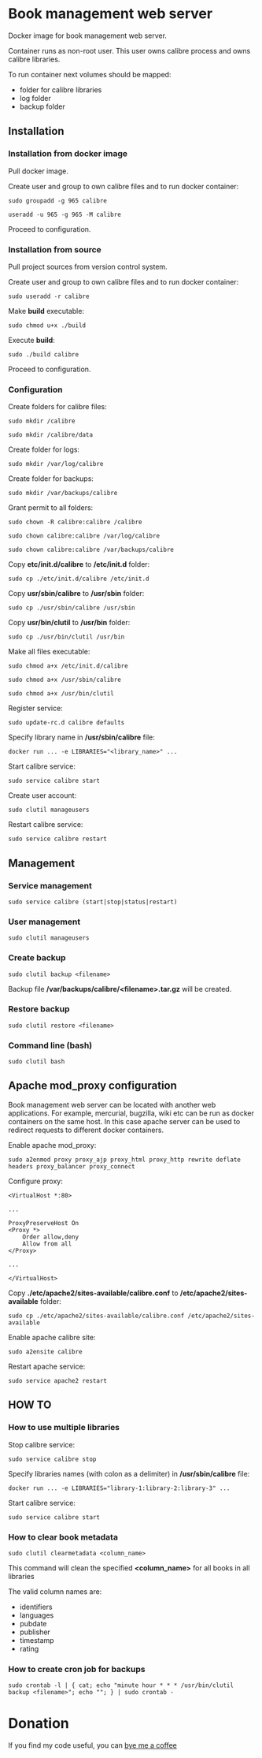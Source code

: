 # Book management web server
Docker image for book management web server.

Container runs as non-root user.
This user owns calibre process and owns calibre libraries.

To run container next volumes should be mapped:
* folder for calibre libraries
* log folder
* backup folder

## Installation
### Installation from docker image
Pull docker image.

Create user and group to own calibre files and to run docker container:
```
sudo groupadd -g 965 calibre
```
```
useradd -u 965 -g 965 -M calibre
```

Proceed to configuration.

### Installation from source
Pull project sources from version control system.

Create user and group to own calibre files and to run docker container:
```
sudo useradd -r calibre
```

Make **build** executable:
```
sudo chmod u+x ./build
```

Execute **build**:
```
sudo ./build calibre
```

Proceed to configuration.

### Configuration
Create folders for calibre files:
```
sudo mkdir /calibre
```
```
sudo mkdir /calibre/data
```

Create folder for logs:
```
sudo mkdir /var/log/calibre
```

Create folder for backups:
```
sudo mkdir /var/backups/calibre
```

Grant permit to all folders:
```
sudo chown -R calibre:calibre /calibre
```
```
sudo chown calibre:calibre /var/log/calibre
```
```
sudo chown calibre:calibre /var/backups/calibre
```

Copy **etc/init.d/calibre** to **/etc/init.d** folder:
```
sudo cp ./etc/init.d/calibre /etc/init.d
```

Copy **usr/sbin/calibre** to **/usr/sbin** folder:
```
sudo cp ./usr/sbin/calibre /usr/sbin
```

Copy **usr/bin/clutil** to **/usr/bin** folder:
```
sudo cp ./usr/bin/clutil /usr/bin
```

Make all files executable:
```
sudo chmod a+x /etc/init.d/calibre
```
```
sudo chmod a+x /usr/sbin/calibre
```
```
sudo chmod a+x /usr/bin/clutil
```

Register service:
```
sudo update-rc.d calibre defaults
```

Specify library name in **/usr/sbin/calibre** file:
```
docker run ... -e LIBRARIES="<library_name>" ...
```

Start calibre service:
```
sudo service calibre start
```

Create user account:
```
sudo clutil manageusers
```

Restart calibre service:
```
sudo service calibre restart
```

## Management
### Service management
```
sudo service calibre (start|stop|status|restart)
```

### User management
```
sudo clutil manageusers
```

### Create backup
```
sudo clutil backup <filename>
```

Backup file **/var/backups/calibre/&lt;filename&gt;.tar.gz** will be created.

### Restore backup
```
sudo clutil restore <filename>
```

### Command line (bash)
```
sudo clutil bash
```

## Apache mod_proxy configuration
Book management web server can be located with another web applications.
For example, mercurial, bugzilla, wiki etc can be run as docker containers on the same host.
In this case apache server can be used to redirect requests to different docker containers.

Enable apache mod_proxy:
```
sudo a2enmod proxy proxy_ajp proxy_html proxy_http rewrite deflate headers proxy_balancer proxy_connect
```

Configure proxy:
```
<VirtualHost *:80>

...

ProxyPreserveHost On
<Proxy *>
    Order allow,deny
    Allow from all
</Proxy>

...

</VirtualHost>
```

Copy **./etc/apache2/sites-available/calibre.conf** to **/etc/apache2/sites-available** folder:
```
sudo cp ./etc/apache2/sites-available/calibre.conf /etc/apache2/sites-available
```

Enable apache calibre site:
```
sudo a2ensite calibre
```

Restart apache service:
```
sudo service apache2 restart
```

## HOW TO
### How to use multiple libraries
Stop calibre service:
```
sudo service calibre stop
```

Specify libraries names (with colon as a delimiter) in **/usr/sbin/calibre** file:
```
docker run ... -e LIBRARIES="library-1:library-2:library-3" ...
```

Start calibre service:
```
sudo service calibre start
```

### How to clear book metadata
```
sudo clutil clearmetadata <column_name>
```

This command will clean the specified **&lt;column_name&gt;** for all books in all libraries

The valid column names are:
* identifiers
* languages
* pubdate
* publisher
* timestamp
* rating

### How to create cron job for backups
```
sudo crontab -l | { cat; echo "minute hour * * * /usr/bin/clutil backup <filename>"; echo ""; } | sudo crontab -
```

# Donation
If you find my code useful, you can [bye me a coffee](https://www.paypal.me/dshapovalov)
